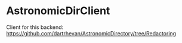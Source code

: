 # AstronomicDirClient
Client for this backend:
https://github.com/dartrhevan/AstronomicDirectory/tree/Redactoring
